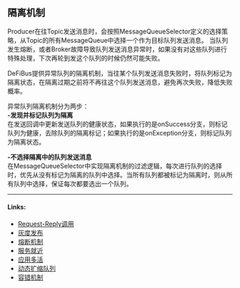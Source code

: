 ## 隔离机制
Producer在往Topic发送消息时，会按照MessageQueueSelector定义的选择策略，从Topic的所有MessageQueue中选择一个作为目标队列发送消息。
当队列发生熔断，或者Broker故障导致队列发送消息异常时，如果没有对这些队列进行特殊处理，下次再轮到发这个队列的时候仍然可能失败。

DeFiBus提供异常队列的隔离机制，当往某个队列发送消息失败时，将队列标记为隔离状态，在隔离过期之前将不再往这个队列发送消息，避免再次失败，降低失败概率。

异常队列隔离机制分为两步：  
**-发现并标记队列为隔离**  
在发送回调中更新发送队列的健康状态，如果执行的是onSuccess分支，则标记队列为健康，去除队列的隔离标记；如果执行的是onException分支，则标记队列为隔离状态。  

**-不选择隔离中的队列发送消息**  
在MessageQueueSelector中实现隔离机制的过滤逻辑，每次进行队列的选择时，优先从没有标记为隔离的队列中选择。当所有队列都被标记为隔离时，则从所有队列中选择，保证每次都要选出一个队列。

---
#### Links:

* [Request-Reply调用](cn/features/1-request-response-call.md)
* [灰度发布](cn/features/2-dark-launch.md)
* [熔断机制](cn/features/3-circuit-break-mechanism.md)
* [服务就近](cn/features/4-invoke-service-nearby.md)
* [应用多活](cn/features/5-multi-active.md)
* [动态扩缩队列](cn/features/6-dynamic-adjust-queue.md)
* [容错机制](cn/features/8-fault-tolerant.md)